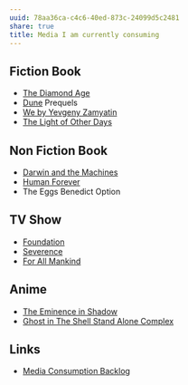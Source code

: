 ```yaml
---
uuid: 78aa36ca-c4c6-40ed-873c-24099d5c2481
share: true
title: Media I am currently consuming
---
```

## Fiction Book

* [The Diamond Age](/undefined)
* [Dune](/24229833-9146-4417-9a5a-0c46fa1efb1a) Prequels
* [We by Yevgeny Zamyatin](/3a268c07-a5e3-4594-b20c-264e50c48d93) 
* [The Light of Other Days](/cfa80bd3-71c6-4662-b215-bf0340ee2e74)
## Non Fiction Book

* [Darwin and the Machines](/undefined)
* [Human Forever](/undefined)
* The Eggs Benedict Option

## TV Show

* [Foundation](/undefined)
* [Severence](/undefined)
* [For All Mankind](/undefined)

## Anime

* [The Eminence in Shadow](/undefined)
* [Ghost in The Shell Stand Alone Complex](/undefined)

## Links

* [Media Consumption Backlog](/3d6300be-801b-4df3-93ad-ac452f22831d)